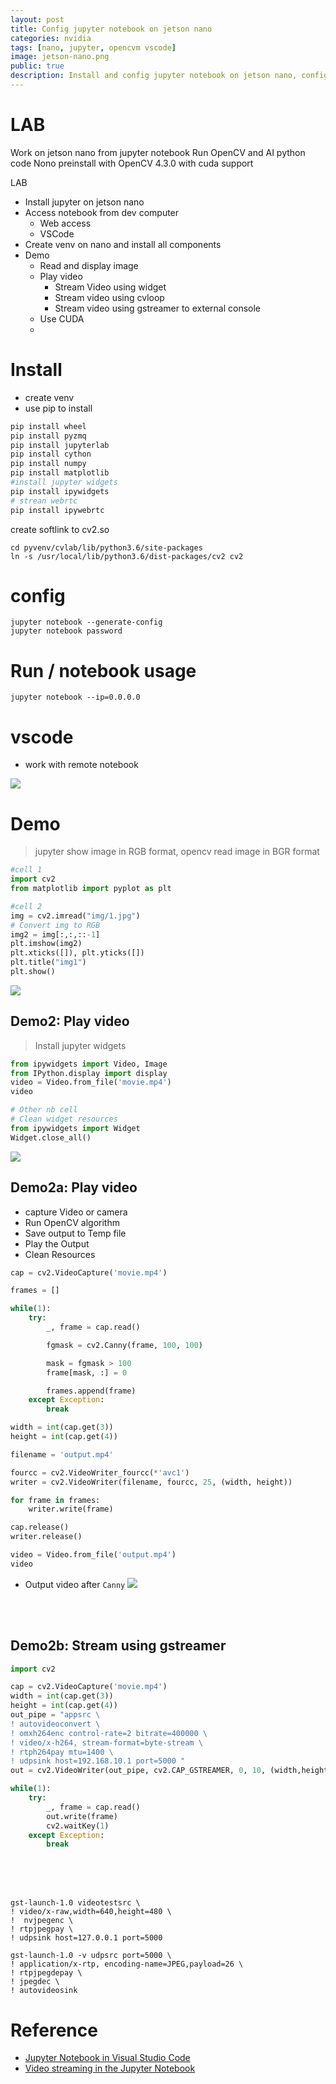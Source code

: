 ```yaml
---
layout: post
title: Config jupyter notebook on jetson nano
categories: nvidia
tags: [nano, jupyter, opencvm vscode]
image: jetson-nano.png
public: true
description: Install and config jupyter notebook on jetson nano, config jupyter to work on local network , demo notebook use opencv
---
```

# LAB
Work on jetson nano from jupyter notebook
Run OpenCV and AI python code
Nono preinstall with OpenCV 4.3.0 with cuda support

LAB
- Install jupyter on jetson nano
- Access notebook from dev computer
  - Web access
  - VSCode
- Create venv on nano and install all components
- Demo
  - Read and display image
  - Play video
    - Stream Video using widget
    - Stream video using cvloop
    - Stream video using gstreamer to external console
  - Use CUDA
  -  
# Install
- create venv
- use pip to install

```bash
pip install wheel
pip install pyzmq
pip install jupyterlab
pip install cython
pip install numpy
pip install matplotlib
#install jupyter widgets
pip install ipywidgets
# strean webrtc
pip install ipywebrtc
```

create softlink to cv2.so

```
cd pyvenv/cvlab/lib/python3.6/site-packages
ln -s /usr/local/lib/python3.6/dist-packages/cv2 cv2
```

# config

```
jupyter notebook --generate-config
jupyter notebook password

```

# Run / notebook usage
```
jupyter notebook --ip=0.0.0.0
```

# vscode
- work with remote notebook

![](/images/2020-07-29-00-30-26.png)


# Demo
> jupyter show image in RGB format, opencv read image in BGR format

```python
#cell 1
import cv2
from matplotlib import pyplot as plt

#cell 2
img = cv2.imread("img/1.jpg")
# Convert img to RGB
img2 = img[:,:,::-1]
plt.imshow(img2)
plt.xticks([]), plt.yticks([])
plt.title("img1")
plt.show()

```

![](/images/2020-07-29-00-33-20.png)

## Demo2: Play video
> Install jupyter widgets

```python
from ipywidgets import Video, Image
from IPython.display import display
video = Video.from_file('movie.mp4')
video

# Other nb cell
# Clean widget resources
from ipywidgets import Widget
Widget.close_all()
```

![](/images/2020-08-07-08-11-04.png)

## Demo2a: Play video 
- capture Video or camera
- Run OpenCV algorithm
- Save output to Temp file
- Play the Output
- Clean Resources
  
```python
cap = cv2.VideoCapture('movie.mp4')

frames = []

while(1):
    try:
        _, frame = cap.read()

        fgmask = cv2.Canny(frame, 100, 100)

        mask = fgmask > 100
        frame[mask, :] = 0

        frames.append(frame)
    except Exception:
        break

width = int(cap.get(3))
height = int(cap.get(4))

filename = 'output.mp4'

fourcc = cv2.VideoWriter_fourcc(*'avc1')
writer = cv2.VideoWriter(filename, fourcc, 25, (width, height))

for frame in frames:
    writer.write(frame)

cap.release()
writer.release()

video = Video.from_file('output.mp4')
video
```

- Output video after `Canny`
![](/images/2020-08-07-15-41-38.png)

&nbsp;  
&nbsp;  
## Demo2b: Stream using gstreamer
```python
import cv2

cap = cv2.VideoCapture('movie.mp4')
width = int(cap.get(3))
height = int(cap.get(4))
out_pipe = "appsrc \
! autovideoconvert \
! omxh264enc control-rate=2 bitrate=400000 \
! video/x-h264, stream-format=byte-stream \
! rtph264pay mtu=1400 \
! udpsink host=192.168.10.1 port=5000 "
out = cv2.VideoWriter(out_pipe, cv2.CAP_GSTREAMER, 0, 10, (width,height), True)

while(1):
    try:
        _, frame = cap.read()
        out.write(frame)
        cv2.waitKey(1)
    except Exception:
        break
```
&nbsp;  
&nbsp;  
&nbsp;  
```
gst-launch-1.0 videotestsrc \
! video/x-raw,width=640,height=480 \
!  nvjpegenc \
! rtpjpegpay \
! udpsink host=127.0.0.1 port=5000
```

```
gst-launch-1.0 -v udpsrc port=5000 \
! application/x-rtp, encoding-name=JPEG,payload=26 \
! rtpjpegdepay \
! jpegdec \
! autovideosink
```
# Reference
- [Jupyter Notebook in Visual Studio Code](https://towardsdatascience.com/jupyter-notebook-in-visual-studio-code-3fc21a36fe43)
- [Video streaming in the Jupyter Notebook](https://towardsdatascience.com/video-streaming-in-the-jupyter-notebook-635bc5809e85)